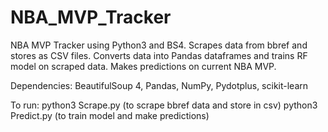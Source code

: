 # NBA_MVP_Tracker

NBA MVP Tracker using Python3 and BS4.
Scrapes data from bbref and stores as CSV files.
Converts data into Pandas dataframes and trains RF model on scraped data.
Makes predictions on current NBA MVP.

Dependencies: BeautifulSoup 4, Pandas, NumPy, Pydotplus, scikit-learn

To run: 
python3 Scrape.py (to scrape bbref data and store in csv)
python3 Predict.py (to train model and make predictions)
